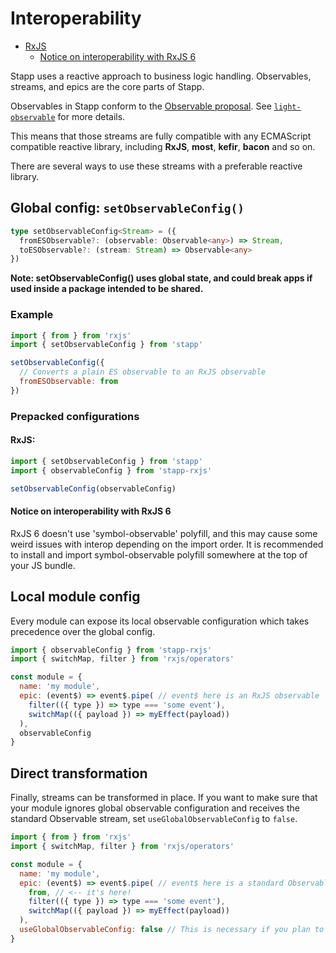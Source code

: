 # Interoperability

<!-- START doctoc generated TOC please keep comment here to allow auto update -->
<!-- DON'T EDIT THIS SECTION, INSTEAD RE-RUN doctoc TO UPDATE -->


- [RxJS](#rxjs)
    - [Notice on interoperability with RxJS 6](#notice-on-interoperability-with-rxjs-6)

<!-- END doctoc generated TOC please keep comment here to allow auto update -->

Stapp uses a reactive approach to business logic handling. Observables, streams, and epics are the core parts of Stapp.

Observables in Stapp conform to the [Observable proposal](https://github.com/tc39/proposal-observable). See [`light-observable`](http://light-observable.js.org/) for more details.

This means that those streams are fully compatible with any ECMAScript compatible reactive library, including **RxJS**, **most**, **kefir**, **bacon** and so on.

There are several ways to use these streams with a preferable reactive library.

## Global config: `setObservableConfig()`
```typescript
type setObservableConfig<Stream> = ({
  fromESObservable?: (observable: Observable<any>) => Stream,
  toESObservable?: (stream: Stream) => Observable<any>
})
```
**Note: setObservableConfig() uses global state, and could break apps if used inside a package intended to be shared.**

### Example
```js
import { from } from 'rxjs'
import { setObservableConfig } from 'stapp'

setObservableConfig({
  // Converts a plain ES observable to an RxJS observable
  fromESObservable: from
})
```

### Prepacked configurations
#### RxJS:
```js
import { setObservableConfig } from 'stapp'
import { observableConfig } from 'stapp-rxjs'

setObservableConfig(observableConfig)
```

#### Notice on interoperability with RxJS 6
RxJS 6 doesn't use 'symbol-observable' polyfill, and this may cause some weird issues with interop depending on the import order. It is recommended to install and import symbol-observable polyfill somewhere at the top of your JS bundle.

## Local module config
Every module can expose its local observable configuration which takes precedence over the global config.

```javascript
import { observableConfig } from 'stapp-rxjs'
import { switchMap, filter } from 'rxjs/operators'

const module = {
  name: 'my module',
  epic: (event$) => event$.pipe( // event$ here is an RxJS observable
    filter(({ type }) => type === 'some event'),
    switchMap(({ payload }) => myEffect(payload))
  ),
  observableConfig
}
```

## Direct transformation
Finally, streams can be transformed in place. If you want to make sure that your module ignores global observable configuration and receives the standard Observable stream, set `useGlobalObservableConfig` to `false`.

```javascript
import { from } from 'rxjs'
import { switchMap, filter } from 'rxjs/operators'

const module = {
  name: 'my module',
  epic: (event$) => event$.pipe( // event$ here is a standard Observable having only one non-standard method, `pipe`.
    from, // <-- it's here!
    filter(({ type }) => type === 'some event'),
    switchMap(({ payload }) => myEffect(payload))
  ),
  useGlobalObservableConfig: false // This is necessary if you plan to publish your module elsewhere
}
```
